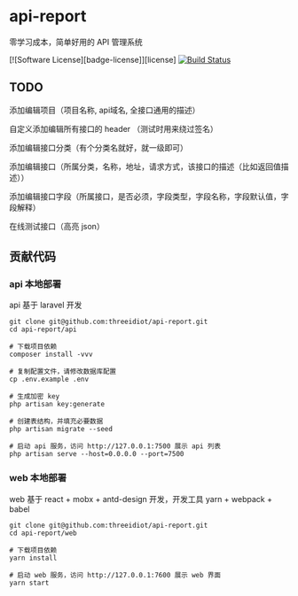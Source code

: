# api-report

零学习成本，简单好用的 API 管理系统

[![Software License][badge-license]][license]
[![Build Status](https://travis-ci.org/threeidiot/api-report.svg?branch=master)](https://travis-ci.org/threeidiot/api-report)

## TODO

添加编辑项目（项目名称, api域名, 全接口通用的描述）

自定义添加编辑所有接口的 header （测试时用来绕过签名）

添加编辑接口分类（有个分类名就好，就一级即可）

添加编辑接口（所属分类，名称，地址，请求方式，该接口的描述（比如返回值描述））

添加编辑接口字段（所属接口，是否必须，字段类型，字段名称，字段默认值，字段解释）

在线测试接口（高亮 json）


## 贡献代码

### api 本地部署

api 基于 laravel 开发

```
git clone git@github.com:threeidiot/api-report.git
cd api-report/api

# 下载项目依赖
composer install -vvv

# 复制配置文件，请修改数据库配置
cp .env.example .env

# 生成加密 key
php artisan key:generate

# 创建表结构，并填充必要数据
php artisan migrate --seed

# 启动 api 服务，访问 http://127.0.0.1:7500 展示 api 列表
php artisan serve --host=0.0.0.0 --port=7500
```

### web 本地部署

web 基于 react + mobx + antd-design 开发，开发工具 yarn + webpack + babel

```
git clone git@github.com:threeidiot/api-report.git
cd api-report/web

# 下载项目依赖
yarn install

# 启动 web 服务，访问 http://127.0.0.1:7600 展示 web 界面
yarn start

```
